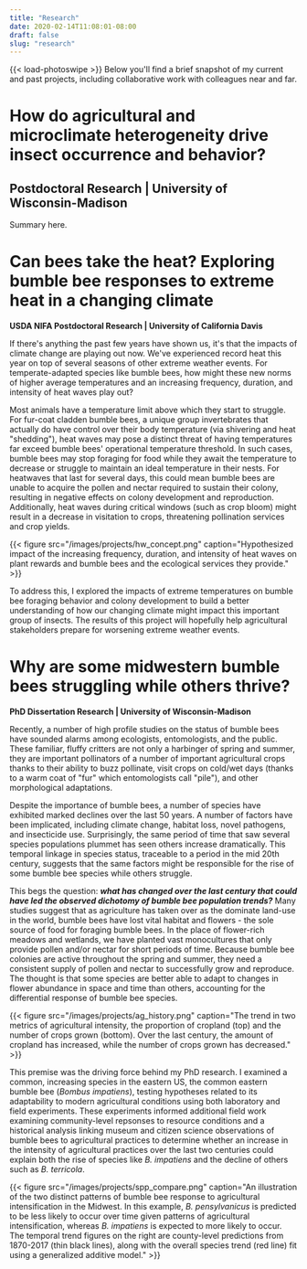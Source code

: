 ```yaml
---
title: "Research"
date: 2020-02-14T11:08:01-08:00
draft: false
slug: "research"
---
```

{{< load-photoswipe >}}
Below you'll find a brief snapshot of my current and past projects, including collaborative work with colleagues near and far.

# How do agricultural and microclimate heterogeneity drive insect occurrence and behavior?
## Postdoctoral Research | University of Wisconsin-Madison

Summary here.

# Can bees take the heat? Exploring bumble bee responses to extreme heat in a changing climate
**USDA NIFA Postdoctoral Research | University of California Davis**

If there's anything the past few years have shown us, it's that the impacts of climate change are playing out now. We've experienced record heat this year on top of several seasons of other extreme weather events. For temperate-adapted species like bumble bees, how might these new norms of higher average temperatures and an increasing frequency, duration, and intensity of heat waves play out?

Most animals have a temperature limit above which they start to struggle. For fur-coat cladden bumble bees, a unique group invertebrates that actually do have control over their body temperature (via shivering and heat "shedding"), heat waves may pose a distinct threat of having temperatures far exceed bumble bees' operational temperature threshold. In such cases, bumble bees may stop foraging for food while they await the temperature to decrease or struggle to maintain an ideal temperature in their nests. For heatwaves that last for several days, this could mean bumble bees are unable to acquire the pollen and nectar required to sustain their colony, resulting in negative effects on colony development and reproduction. Additionally, heat waves during critical windows (such as crop bloom) might result in a decrease in visitation to crops, threatening pollination services and crop yields.

{{< figure src="/images/projects/hw_concept.png" caption="Hypothesized impact of the increasing frequency, duration, and intensity of heat waves on plant rewards and bumble bees and the ecological services they provide." >}}

To address this, I explored the impacts of extreme temperatures on bumble bee foraging behavior and colony development to build a better understanding of how our changing climate might impact this important group of insects. The results of this project will hopefully help agricultural stakeholders prepare for worsening extreme weather events.

# Why are some midwestern bumble bees struggling while others thrive?
**PhD Dissertation Research | University of Wisconsin-Madison**

Recently, a number of high profile studies on the status of bumble bees have sounded alarms among ecologists, entomologists, and the public.  These familiar, fluffy critters are not only a harbinger of spring and summer, they are important pollinators of a number of important agricultural crops thanks to their ability to buzz pollinate, visit crops on cold/wet days (thanks to a warm coat of "fur" which entomologists call "pile"), and other morphological adaptations.

Despite the importance of bumble bees, a number of species have exhibited marked declines over the last 50 years.  A number of factors have been implicated, including climate change, habitat loss, novel pathogens, and insecticide use.  Surprisingly, the same period of time that saw several species populations plummet has seen others increase dramatically.  This temporal linkage in species status, traceable to a period in the mid 20th century, suggests that the same factors might be responsible for the rise of some bumble bee species while others struggle.

This begs the question: _**what has changed over the last century that could have led the observed dichotomy of bumble bee population trends?**_  Many studies suggest that as agriculture has taken over as the dominate land-use in the world, bumble bees have lost vital habitat and flowers - the sole source of food for foraging bumble bees.  In the place of flower-rich meadows and wetlands, we have planted vast monocultures that only provide pollen and/or nectar for short periods of time.  Because bumble bee colonies are active throughout the spring and summer, they need a consistent supply of pollen and nectar to successfully grow and reproduce.  The thought is that some species are better able to adapt to changes in flower abundance in space and time than others, accounting for the differential response of bumble bee species.

{{< figure src="/images/projects/ag_history.png" caption="The trend in two metrics of agricultural intensity, the proportion of cropland (top) and the number of crops grown (bottom).  Over the last century, the amount of cropland has increased, while the number of crops grown has decreased." >}}

This premise was the driving force behind my PhD research. I examined a common, increasing species in the eastern US, the common eastern bumble bee (_Bombus impatiens_), testing hypotheses related to its adaptability to modern agricultural conditions using both laboratory and field experiments.  These experiments informed additional field work examining community-level repsonses to resource conditions and a historical analysis linking museum and citizen science observations of bumble bees to agricultural practices to determine whether an increase in the intensity of agricultural practices over the last two centuries could explain both the rise of species like _B. impatiens_ and the decline of others such as _B. terricola_.

{{< figure src="/images/projects/spp_compare.png" caption="An illustration of the two distinct patterns of bumble bee response to agricultural intensification in the Midwest. In this example, _B. pensylvanicus_ is predicted to be less likely to occur over time given patterns of agricultural intensification, whereas _B. impatiens_ is expected to more likely to occur. The temporal trend figures on the right are county-level predictions from 1870-2017 (thin black lines), along with the overall species trend (red line) fit using a generalized additive model." >}}